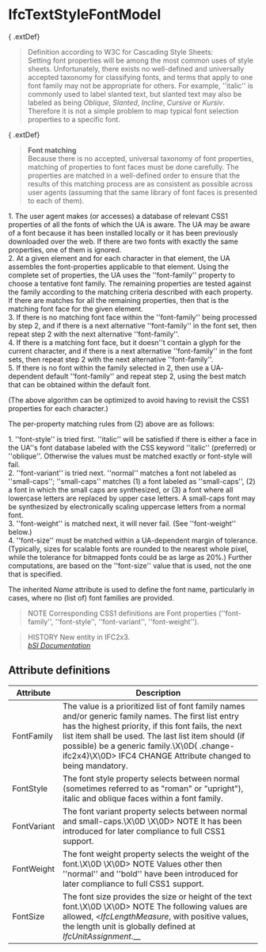 IfcTextStyleFontModel
=====================
{ .extDef}  
> Definition according to W3C for Cascading Style Sheets:  
> Setting font properties will be among the most common uses of style sheets.
> Unfortunately, there exists no well-defined and universally accepted
> taxonomy for classifying fonts, and terms that apply to one font family may
> not be appropriate for others. For example, ''italic'' is commonly used to
> label slanted text, but slanted text may also be labeled as being _Oblique_,
> _Slanted_, _Incline_, _Cursive_ or _Kursiv_. Therefore it is not a simple
> problem to map typical font selection properties to a specific font.  
  
{ .extDef}  
> **Font matching**  
> Because there is no accepted, universal taxonomy of font properties,
> matching of properties to font faces must be done carefully. The properties
> are matched in a well-defined order to ensure that the results of this
> matching process are as consistent as possible across user agents (assuming
> that the same library of font faces is presented to each of them).  
  
1\. The user agent makes (or accesses) a database of relevant CSS1 properties
of all the fonts of which the UA is aware. The UA may be aware of a font
because it has been installed locally or it has been previously downloaded
over the web. If there are two fonts with exactly the same properties, one of
them is ignored.  
2\. At a given element and for each character in that element, the UA
assembles the font-properties applicable to that element. Using the complete
set of properties, the UA uses the ''font-family'' property to choose a
tentative font family. The remaining properties are tested against the family
according to the matching criteria described with each property. If there are
matches for all the remaining properties, then that is the matching font face
for the given element.  
3\. If there is no matching font face within the ''font-family'' being
processed by step 2, and if there is a next alternative ''font-family'' in the
font set, then repeat step 2 with the next alternative ''font-family''.  
4\. If there is a matching font face, but it doesn''t contain a glyph for the
current character, and if there is a next alternative ''font-family'' in the
font sets, then repeat step 2 with the next alternative ''font-family''.  
5\. If there is no font within the family selected in 2, then use a UA-
dependent default ''font-family'' and repeat step 2, using the best match that
can be obtained within the default font.  
  
(The above algorithm can be optimized to avoid having to revisit the CSS1
properties for each character.)  
  
The per-property matching rules from (2) above are as follows:  
  
1\. ''font-style'' is tried first. ''italic'' will be satisfied if there is
either a face in the UA''s font database labeled with the CSS keyword
''italic'' (preferred) or ''oblique''. Otherwise the values must be matched
exactly or font-style will fail.  
2\. ''font-variant'' is tried next. ''normal'' matches a font not labeled as
''small-caps''; ''small-caps'' matches (1) a font labeled as ''small-caps'',
(2) a font in which the small caps are synthesized, or (3) a font where all
lowercase letters are replaced by upper case letters. A small-caps font may be
synthesized by electronically scaling uppercase letters from a normal font.  
3\. ''font-weight'' is matched next, it will never fail. (See ''font-weight''
below.)  
4\. ''font-size'' must be matched within a UA-dependent margin of tolerance.
(Typically, sizes for scalable fonts are rounded to the nearest whole pixel,
while the tolerance for bitmapped fonts could be as large as 20%.) Further
computations, are based on the ''font-size'' value that is used, not the one
that is specified.  
  
The inherited _Name_ attribute is used to define the font name, particularly
in cases, where no (list of) font families are provided.  
  
> NOTE  Corresponding CSS1 definitions are Font properties (''font-family'',
> ''font-style'', ''font-variant'',  ''font-weight'').  
  
> HISTORY  New entity in IFC2x3.  
[ _bSI
Documentation_](https://standards.buildingsmart.org/IFC/DEV/IFC4_2/FINAL/HTML/schema/ifcpresentationappearanceresource/lexical/ifctextstylefontmodel.htm)


Attribute definitions
---------------------
| Attribute   | Description                                                                                                                                                                                                                                                                                                                        |
|-------------|------------------------------------------------------------------------------------------------------------------------------------------------------------------------------------------------------------------------------------------------------------------------------------------------------------------------------------|
| FontFamily  | The value is a prioritized list of font family names and/or generic family names. The first list entry has the highest priority, if this font fails, the next list item shall be used. The last list item should (if possible) be a generic family.\X\0D{ .change-ifc2x4}\X\0D> IFC4 CHANGE  Attribute changed to being mandatory. |
| FontStyle   | The font style property selects between normal (sometimes referred to as "roman" or "upright"), italic and oblique faces within a font family.                                                                                                                                                                                     |
| FontVariant | The font variant property selects between normal and small-caps.\X\0D \X\0D> NOTE  It has been introduced for later compliance to full CSS1 support.                                                                                                                                                                               |
| FontWeight  | The font weight property selects the weight of the font.\X\0D \X\0D> NOTE  Values other then ''normal'' and ''bold'' have been introduced for later compliance to full CSS1 support.                                                                                                                                               |
| FontSize    | The font size provides the size or height of the text font.\X\0D \X\0D> NOTE  The following values are allowed, <_IfcLengthMeasure_, with positive values, the length unit is globally defined at _IfcUnitAssignment_.__                                                                                                           |

